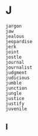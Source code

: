 # J
```
jargon
jaw
jealous
jeopardise
jerk
joint
jostle
journal
journalist
judgment
judicious
jumble
junction
jungle
justice
justify
juvenile
```

## I
```





```

